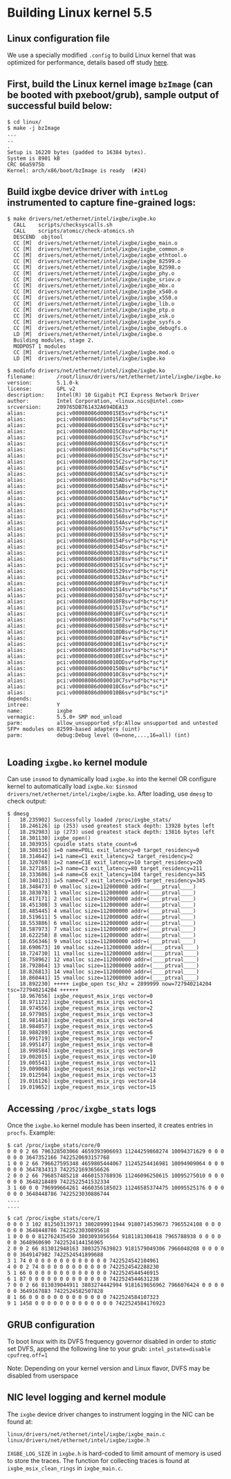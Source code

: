 # Building Linux kernel 5.5

## Linux configuration file
We use a specially modified `.config` to build Linux kernel that was optimized for performance, details based off study [here](https://github.com/LinuxPerfStudy/LEBench).

## First, build the Linux kernel image `bzImage` (can be booted with pxeboot/grub), sample output of successful build below:
```
$ cd linux/ 
$ make -j bzImage
...
..
.
Setup is 16220 bytes (padded to 16384 bytes).
System is 8901 kB
CRC 66a5975b
Kernel: arch/x86/boot/bzImage is ready  (#24)
```

## Build ixgbe device driver with `intLog` instrumented to capture fine-grained logs:
```
$ make drivers/net/ethernet/intel/ixgbe/ixgbe.ko
  CALL    scripts/checksyscalls.sh
  CALL    scripts/atomic/check-atomics.sh
  DESCEND  objtool
  CC [M]  drivers/net/ethernet/intel/ixgbe/ixgbe_main.o
  CC [M]  drivers/net/ethernet/intel/ixgbe/ixgbe_common.o
  CC [M]  drivers/net/ethernet/intel/ixgbe/ixgbe_ethtool.o
  CC [M]  drivers/net/ethernet/intel/ixgbe/ixgbe_82599.o
  CC [M]  drivers/net/ethernet/intel/ixgbe/ixgbe_82598.o
  CC [M]  drivers/net/ethernet/intel/ixgbe/ixgbe_phy.o
  CC [M]  drivers/net/ethernet/intel/ixgbe/ixgbe_sriov.o
  CC [M]  drivers/net/ethernet/intel/ixgbe/ixgbe_mbx.o
  CC [M]  drivers/net/ethernet/intel/ixgbe/ixgbe_x540.o
  CC [M]  drivers/net/ethernet/intel/ixgbe/ixgbe_x550.o
  CC [M]  drivers/net/ethernet/intel/ixgbe/ixgbe_lib.o
  CC [M]  drivers/net/ethernet/intel/ixgbe/ixgbe_ptp.o
  CC [M]  drivers/net/ethernet/intel/ixgbe/ixgbe_xsk.o
  CC [M]  drivers/net/ethernet/intel/ixgbe/ixgbe_sysfs.o
  CC [M]  drivers/net/ethernet/intel/ixgbe/ixgbe_debugfs.o
  LD [M]  drivers/net/ethernet/intel/ixgbe/ixgbe.o
  Building modules, stage 2.
  MODPOST 1 modules
  CC [M]  drivers/net/ethernet/intel/ixgbe/ixgbe.mod.o
  LD [M]  drivers/net/ethernet/intel/ixgbe/ixgbe.ko

$ modinfo drivers/net/ethernet/intel/ixgbe/ixgbe.ko
filename:       /root/linux/drivers/net/ethernet/intel/ixgbe/ixgbe.ko
version:        5.1.0-k
license:        GPL v2
description:    Intel(R) 10 Gigabit PCI Express Network Driver
author:         Intel Corporation, <linux.nics@intel.com>
srcversion:     209765DB761432A694DEA13
alias:          pci:v00008086d000015E5sv*sd*bc*sc*i*
alias:          pci:v00008086d000015E4sv*sd*bc*sc*i*
alias:          pci:v00008086d000015CEsv*sd*bc*sc*i*
alias:          pci:v00008086d000015C8sv*sd*bc*sc*i*
alias:          pci:v00008086d000015C7sv*sd*bc*sc*i*
alias:          pci:v00008086d000015C6sv*sd*bc*sc*i*
alias:          pci:v00008086d000015C4sv*sd*bc*sc*i*
alias:          pci:v00008086d000015C3sv*sd*bc*sc*i*
alias:          pci:v00008086d000015C2sv*sd*bc*sc*i*
alias:          pci:v00008086d000015AEsv*sd*bc*sc*i*
alias:          pci:v00008086d000015ACsv*sd*bc*sc*i*
alias:          pci:v00008086d000015ADsv*sd*bc*sc*i*
alias:          pci:v00008086d000015ABsv*sd*bc*sc*i*
alias:          pci:v00008086d000015B0sv*sd*bc*sc*i*
alias:          pci:v00008086d000015AAsv*sd*bc*sc*i*
alias:          pci:v00008086d000015D1sv*sd*bc*sc*i*
alias:          pci:v00008086d00001563sv*sd*bc*sc*i*
alias:          pci:v00008086d00001560sv*sd*bc*sc*i*
alias:          pci:v00008086d0000154Asv*sd*bc*sc*i*
alias:          pci:v00008086d00001557sv*sd*bc*sc*i*
alias:          pci:v00008086d00001558sv*sd*bc*sc*i*
alias:          pci:v00008086d0000154Fsv*sd*bc*sc*i*
alias:          pci:v00008086d0000154Dsv*sd*bc*sc*i*
alias:          pci:v00008086d00001528sv*sd*bc*sc*i*
alias:          pci:v00008086d000010F8sv*sd*bc*sc*i*
alias:          pci:v00008086d0000151Csv*sd*bc*sc*i*
alias:          pci:v00008086d00001529sv*sd*bc*sc*i*
alias:          pci:v00008086d0000152Asv*sd*bc*sc*i*
alias:          pci:v00008086d000010F9sv*sd*bc*sc*i*
alias:          pci:v00008086d00001514sv*sd*bc*sc*i*
alias:          pci:v00008086d00001507sv*sd*bc*sc*i*
alias:          pci:v00008086d000010FBsv*sd*bc*sc*i*
alias:          pci:v00008086d00001517sv*sd*bc*sc*i*
alias:          pci:v00008086d000010FCsv*sd*bc*sc*i*
alias:          pci:v00008086d000010F7sv*sd*bc*sc*i*
alias:          pci:v00008086d00001508sv*sd*bc*sc*i*
alias:          pci:v00008086d000010DBsv*sd*bc*sc*i*
alias:          pci:v00008086d000010F4sv*sd*bc*sc*i*
alias:          pci:v00008086d000010E1sv*sd*bc*sc*i*
alias:          pci:v00008086d000010F1sv*sd*bc*sc*i*
alias:          pci:v00008086d000010ECsv*sd*bc*sc*i*
alias:          pci:v00008086d000010DDsv*sd*bc*sc*i*
alias:          pci:v00008086d0000150Bsv*sd*bc*sc*i*
alias:          pci:v00008086d000010C8sv*sd*bc*sc*i*
alias:          pci:v00008086d000010C7sv*sd*bc*sc*i*
alias:          pci:v00008086d000010C6sv*sd*bc*sc*i*
alias:          pci:v00008086d000010B6sv*sd*bc*sc*i*
depends:
intree:         Y
name:           ixgbe
vermagic:       5.5.0+ SMP mod_unload
parm:           allow_unsupported_sfp:Allow unsupported and untested SFP+ modules on 82599-based adapters (uint)
parm:           debug:Debug level (0=none,...,16=all) (int)


```

## Loading `ixgbe.ko` kernel module
Can use `insmod` to dynamically load `ixgbe.ko` into the kernel OR configure kernel to automatically load `ixgbe.ko`: `$insmod drivers/net/ethernet/intel/ixgbe/ixgbe.ko`. After loading, use `dmesg` to check output:

```
$ dmesg
[   18.235902] Successfully loaded /proc/ixgbe_stats/
[   18.246126] ip (253) used greatest stack depth: 13928 bytes left
[   18.292983] ip (273) used greatest stack depth: 13816 bytes left
[   18.301130] ixgbe_open()
[   18.303935] cpuidle stats state_count=6
[   18.308316] i=0 name=POLL exit_latency=0 target_residency=0
[   18.314642] i=1 name=C1 exit_latency=2 target_residency=2
[   18.320768] i=2 name=C1E exit_latency=10 target_residency=20
[   18.327185] i=3 name=C3 exit_latency=80 target_residency=211
[   18.333606] i=4 name=C6 exit_latency=104 target_residency=345
[   18.340123] i=5 name=C7 exit_latency=109 target_residency=345
[   18.348473] 0 vmalloc size=112000000 addr=(____ptrval____)
[   18.383078] 1 vmalloc size=112000000 addr=(____ptrval____)
[   18.417171] 2 vmalloc size=112000000 addr=(____ptrval____)
[   18.451308] 3 vmalloc size=112000000 addr=(____ptrval____)
[   18.485445] 4 vmalloc size=112000000 addr=(____ptrval____)
[   18.519611] 5 vmalloc size=112000000 addr=(____ptrval____)
[   18.553886] 6 vmalloc size=112000000 addr=(____ptrval____)
[   18.587973] 7 vmalloc size=112000000 addr=(____ptrval____)
[   18.622258] 8 vmalloc size=112000000 addr=(____ptrval____)
[   18.656346] 9 vmalloc size=112000000 addr=(____ptrval____)
[   18.690673] 10 vmalloc size=112000000 addr=(____ptrval____)
[   18.724730] 11 vmalloc size=112000000 addr=(____ptrval____)
[   18.758962] 12 vmalloc size=112000000 addr=(____ptrval____)
[   18.792864] 13 vmalloc size=112000000 addr=(____ptrval____)
[   18.826813] 14 vmalloc size=112000000 addr=(____ptrval____)
[   18.860441] 15 vmalloc size=112000000 addr=(____ptrval____)
[   18.892230] +++++ ixgbe_open tsc_khz = 2899999 now=727940214204 tsc=727940214204 ++++++
[   18.967656] ixgbe_request_msix_irqs vector=0
[   18.971122] ixgbe_request_msix_irqs vector=1
[   18.974556] ixgbe_request_msix_irqs vector=2
[   18.977985] ixgbe_request_msix_irqs vector=3
[   18.981418] ixgbe_request_msix_irqs vector=4
[   18.984857] ixgbe_request_msix_irqs vector=5
[   18.988289] ixgbe_request_msix_irqs vector=6
[   18.991719] ixgbe_request_msix_irqs vector=7
[   18.995147] ixgbe_request_msix_irqs vector=8
[   18.998584] ixgbe_request_msix_irqs vector=9
[   19.002015] ixgbe_request_msix_irqs vector=10
[   19.005541] ixgbe_request_msix_irqs vector=11
[   19.009068] ixgbe_request_msix_irqs vector=12
[   19.012594] ixgbe_request_msix_irqs vector=13
[   19.016126] ixgbe_request_msix_irqs vector=14
[   19.019652] ixgbe_request_msix_irqs vector=15
```

## Accessing `/proc/ixgbe_stats` logs
Once the `ixgbe.ko` kernel module has been inserted, it creates entries in `procfs`. Example:

```
$ cat /proc/ixgbe_stats/core/0
0 0 0 2 66 796328503066 4659393906693 11244259868274 10094371629 0 0 0 0 0 0 3647352166 7422520693157768
1 0 0 2 66 796627595348 4659805444067 11245254416981 10094909064 0 0 0 0 0 0 3647834313 7422521693656626
2 0 0 2 66 796857485218 4660153788936 11246096250615 10095275010 0 0 0 0 0 0 3648218489 7422522541532334
3 1 60 0 0 796999664261 4660356185023 11246585374475 10095525176 0 0 0 0 0 0 3648448786 7422523030886744
....
....

$ cat /proc/ixgbe_stats/core/1
0 0 0 3 102 812503139713 3802899911944 9180714539673 7965524108 0 0 0 0 0 0 3648448786 7422523030895618
1 0 0 0 0 812762435450 3803093056564 9181181306418 7965788938 0 0 0 0 0 0 3648960690 7422524144156965
2 0 0 2 66 813012948163 3803257639823 9181579049306 7966048208 0 0 0 0 0 0 3649147982 7422524541899688
3 1 74 0 0 0 0 0 0 0 0 0 0 0 0 0 7422524542104961
4 0 0 2 74 0 0 0 0 0 0 0 0 0 0 0 7422524542288230
5 1 66 0 0 0 0 0 0 0 0 0 0 0 0 0 7422524544546915
6 1 87 0 0 0 0 0 0 0 0 0 0 0 0 0 7422524544631238
7 0 0 2 66 813039044911 3803274442994 9181619656962 7966076424 0 0 0 0 0 0 3649167883 7422524582507828
8 1 66 0 0 0 0 0 0 0 0 0 0 0 0 0 7422524584107323
9 1 1458 0 0 0 0 0 0 0 0 0 0 0 0 0 7422524584176923
```

## GRUB configuration
To boot linux with its DVFS frequency governor disabled in order to *static* set DVFS, append the following line to your grub: `intel_pstate=disable cpufreq.off=1`

Note: Depending on your kernel version and Linux flavor, DVFS may be disabled from userspace

## NIC level logging and kernel module
The `ixgbe` device driver changes to instrument logging in the NIC can be found at:
```
linux/drivers/net/ethernet/intel/ixgbe/ixgbe_main.c
linux/drivers/net/ethernet/intel/ixgbe/ixgbe.h
```

`IXGBE_LOG_SIZE` in `ixgbe.h` is hard-coded to limit amount of memory is used to store the traces. The function for collecting traces is found at `ixgbe_msix_clean_rings` in `ixgbe_main.c`.


